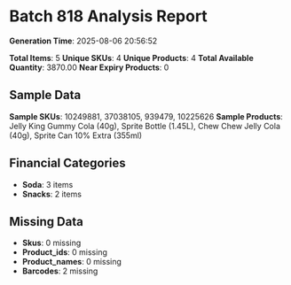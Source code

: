 # Batch 818 Analysis Report

**Generation Time**: 2025-08-06 20:56:52

**Total Items**: 5
**Unique SKUs**: 4
**Unique Products**: 4
**Total Available Quantity**: 3870.00
**Near Expiry Products**: 0

## Sample Data
**Sample SKUs**: 10249881, 37038105, 939479, 10225626
**Sample Products**: Jelly King Gummy Cola (40g), Sprite Bottle (1.45L), Chew Chew Jelly Cola (40g), Sprite Can 10% Extra (355ml)

## Financial Categories
- **Soda**: 3 items
- **Snacks**: 2 items

## Missing Data
- **Skus**: 0 missing
- **Product_ids**: 0 missing
- **Product_names**: 0 missing
- **Barcodes**: 2 missing
